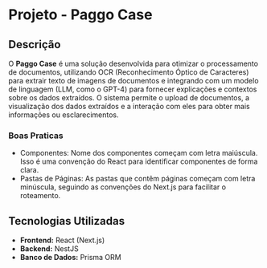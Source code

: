 # Projeto - Paggo Case

## Descrição

O **Paggo Case** é uma solução desenvolvida para otimizar o processamento de documentos, utilizando OCR (Reconhecimento Óptico de Caracteres) para extrair texto de imagens de documentos e integrando com um modelo de linguagem (LLM, como o GPT-4) para fornecer explicações e contextos sobre os dados extraídos. O sistema permite o upload de documentos, a visualização dos dados extraídos e a interação com eles para obter mais informações ou esclarecimentos.

### Boas Praticas

- Componentes: Nome dos componentes começam com letra maiúscula. Isso é uma convenção do React para identificar componentes de forma clara.
- Pastas de Páginas: As pastas que contêm páginas começam com letra minúscula, seguindo as convenções do Next.js para facilitar o roteamento.

## Tecnologias Utilizadas

- **Frontend:** React (Next.js)
- **Backend:** NestJS
- **Banco de Dados:** Prisma ORM
